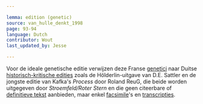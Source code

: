 ```yaml
---

lemma: edition (genetic)
source: van_hulle_denkt_1998
page: 93-94
language: Dutch
contributor: Wout
last_updated_by: Jesse

---
```


Voor de ideale genetische editie verwijzen deze Franse [genetici](criticGenetic.html) naar Duitse [historisch-kritische edities](editionHistoricalCritical) zoals de Hölderlin-uitgave van D.E. Sattler en de jongste editie van Kafka's _Process_ door Roland ReuG, die beide worden uitgegeven door _Stroemfeld/Roter Stern_ en die geen citeerbare of [definitieve tekst](textDefinitive.html) aanbieden, maar enkel [facsimile](facsimile.html)'s en [transcripties](transcription.html).
